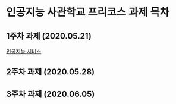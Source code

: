 # 인공지능 사관학교 프리코스 과제 목차

## 1주차 과제 (2020.05.21)
[인공지능 서비스](https://github.com/LEE-HeeJin-99/AI-HEEJIN/blob/master/Untitled0.ipynb)
## 2주차 과제 (2020.05.28)

## 3주차 과제 (2020.06.05)
